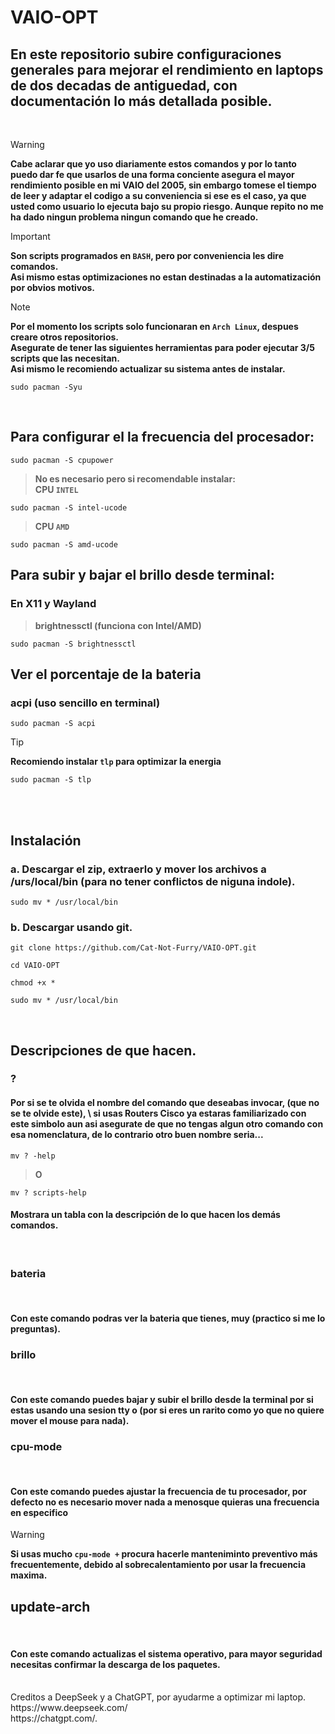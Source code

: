 <h1>VAIO-OPT</h1>
<h2>En este repositorio subire configuraciones generales para mejorar el rendimiento en laptops de dos decadas de antiguedad, con documentación  lo más detallada posible.</h2>
<br/>

> [!WARNING]
> **Cabe aclarar que yo uso diariamente estos comandos y por lo tanto puedo dar fe que usarlos de una forma conciente asegura el mayor rendimiento posible en mi VAIO del 2005, sin embargo tomese el tiempo de leer y adaptar el codigo a su conveniencia si ese es el caso, ya que usted como usuario lo ejecuta bajo su propio riesgo. Aunque repito no me ha dado ningun problema ningun comando que he creado.**

> [!IMPORTANT]
> **Son scripts programados en `BASH`, pero por conveniencia les dire comandos. \
> Asi mismo estas optimizaciones no estan destinadas a la automatización por obvios motivos.**

> [!NOTE]
> **Por el momento los scripts solo funcionaran en `Arch Linux`, despues creare otros repositorios. \
> Asegurate de tener las siguientes herramientas para poder ejecutar 3/5 scripts que las necesitan. \
> Asi mismo le recomiendo actualizar su sistema antes de instalar.**

```ella
sudo pacman -Syu
```
<br/>
<h2>Para configurar el la frecuencia del procesador:</h2>

```ella
sudo pacman -S cpupower
```
> **No es necesario pero si recomendable instalar:** \
> **CPU `INTEL`**

```ella
sudo pacman -S intel-ucode
```
> **CPU `AMD`**

```ella
sudo pacman -S amd-ucode
```
<h2>Para subir y bajar el brillo desde terminal:</h2>
<h3>En X11 y Wayland</h3>

> **brightnessctl (funciona con Intel/AMD)**

```ella
sudo pacman -S brightnessctl
```
<h2>Ver el porcentaje de la bateria</h2>
<h3>acpi (uso sencillo en terminal)</h3>

```ella
sudo pacman -S acpi
```
> [!TIP]
> **Recomiendo instalar `tlp` para optimizar la energia**

```ella
sudo pacman -S tlp
```
<br/>
<br/>
<h2>Instalación</h2>
<h3>a. Descargar el zip, extraerlo y mover los archivos a /urs/local/bin (para no tener conflictos de niguna indole).</h3>

```ella
sudo mv * /usr/local/bin
```
<h3>b. Descargar usando git.</h3>

```ella
git clone https://github.com/Cat-Not-Furry/VAIO-OPT.git
```
```ella
cd VAIO-OPT
```
```ella
chmod +x *
```
```ella
sudo mv * /usr/local/bin
```
<br/>
<h2>Descripciones de que hacen.</h2>
<h3>?</h3>
<h4>Por si se te olvida el nombre del comando que deseabas invocar, (que no se te olvide este), \
si usas Routers Cisco ya estaras familiarizado con este simbolo aun asi asegurate de que no tengas algun otro comando con esa nomenclatura, de lo contrario otro buen nombre seria...</h4>

```ella
mv ? -help
```
> **O**

```ella
mv ? scripts-help
```
<h4>Mostrara un tabla con la descripción de lo que hacen los demás comandos.</h4>
<br/>
<h3>bateria</h3>
<br/>
<h4>Con este comando podras ver la bateria que tienes, muy (practico si me lo preguntas).</h4>
<h3>brillo</h3>
<br/>
<h4>Con este comando puedes bajar y subir el brillo desde la terminal por si estas usando una sesion tty o (por si eres un rarito como yo que no quiere mover el mouse para nada).</h4>
<h3>cpu-mode</h3>
<br/>
<h4>Con este comando puedes ajustar la frecuencia de tu procesador, por defecto no es necesario mover nada a menosque quieras una frecuencia en especifico</h4>

> [!WARNING]
> **Si usas mucho `cpu-mode +` procura hacerle manteniminto preventivo más frecuentemente, debido al sobrecalentamiento por usar la frecuencia maxima.**
<h2>update-arch</h2>
<br/>
<h4>Con este comando actualizas el sistema operativo, para mayor seguridad necesitas confirmar la descarga de los paquetes.</h4>
<br/>
Creditos a DeepSeek y a ChatGPT, por ayudarme a optimizar mi laptop.<br/>
https://www.deepseek.com/<br/>
https://chatgpt.com/.
